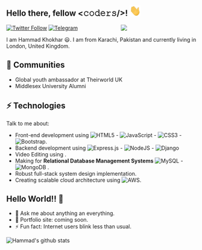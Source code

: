 <h2> Hello there, fellow <𝚌𝚘𝚍𝚎𝚛𝚜/>! <img src="https://raw.githubusercontent.com/ABSphreak/ABSphreak/master/gifs/Hi.gif" width="30px"></h2>

<img align='right' src='https://user-images.githubusercontent.com/5713670/87202985-820dcb80-c2b6-11ea-9f56-7ec461c497c3.gif' width='200"'>

<a href="https://twitter.com/hammadkhokhar" target="_blank">![Twitter Follow](https://img.shields.io/twitter/follow/hammadkhokhar?color=blue&logo=twitter&logoColor=blue&style=for-the-badge)</a>
<a href="https://t.me/hammadkhokhar" target="_blank"><img alt="Telegram" src="https://img.shields.io/badge/Telegram-2CA5E0?style=for-the-badge&logo=telegram&logoColor=white" /></a>


I am Hammad Khokhar 😃. I am from Karachi, Pakistan and currently living in London, United Kingdom.

## 👯 Communities
* Global youth ambassador at Theirworld UK
* Middlesex University Alumni


## ⚡ Technologies
Talk to me about:
- Front-end development using <img alt="HTML5" src="https://img.shields.io/badge/html5-%23E34F26.svg?&style=for-the-badge&logo=html5&logoColor=white"/> - <img alt="JavaScript" src="https://img.shields.io/badge/javascript-%23323330.svg?&style=for-the-badge&logo=javascript&logoColor=%23F7DF1E"/> - <img alt="CSS3" src="https://img.shields.io/badge/css3-%231572B6.svg?&style=for-the-badge&logo=css3&logoColor=white"/> - <img alt="Bootstrap" src="https://img.shields.io/badge/bootstrap-%23563D7C.svg?&style=for-the-badge&logo=bootstrap&logoColor=white"/>.
- Backend development using <img alt="Express.js" src="https://img.shields.io/badge/express.js-%23404d59.svg?&style=for-the-badge"/> - <img alt="NodeJS" src="https://img.shields.io/badge/node.js-%2343853D.svg?&style=for-the-badge&logo=node.js&logoColor=white"/> - <img alt="Django" src="https://img.shields.io/badge/django-%23092E20.svg?&style=for-the-badge&logo=django&logoColor=white"/>
- Video Editing using 
.
- Making for **Relational Database Management Systems** <img alt="MySQL" src="https://img.shields.io/badge/mysql-%2300f.svg?&style=for-the-badge&logo=mysql&logoColor=white"/> - <img alt="MongoDB" src ="https://img.shields.io/badge/MongoDB-%234ea94b.svg?&style=for-the-badge&logo=mongodb&logoColor=white"/> .
- Robust full-stack system design implementation.
- Creating scalable cloud architecture using <img alt="AWS" src="https://img.shields.io/badge/AWS-%23FF9900.svg?&style=for-the-badge&logo=amazon-aws&logoColor=white"/>.

## Hello World!! 🤔
- 💬 Ask me about anything an everything.
- 🎯 Portfolio site: coming soon.
- ⚡ Fun fact: Internet users blink less than usual.

![Hammad's github stats](https://github-readme-stats.vercel.app/api?username=hammadkhokhar&hide=["issues"]&show_icons=true)


